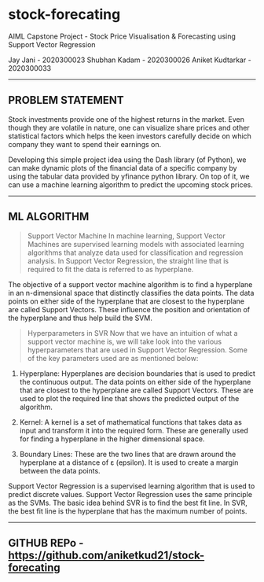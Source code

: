 # stock-forecating

AIML Capstone Project - Stock Price Visualisation & Forecasting using Support Vector Regression

Jay Jani - 2020300023
Shubhan Kadam - 2020300026
Aniket Kudtarkar - 2020300033

-------------------
PROBLEM STATEMENT
-------------------

Stock investments provide one of the highest returns in the market. Even though they are volatile in nature, one can visualize share prices and other statistical factors which helps the keen investors carefully decide on which company they want to spend their earnings on. 

Developing this simple project idea using the Dash library (of Python), we can make dynamic plots of the financial data of a specific company by using the tabular data provided by yfinance python library. On top of it, we can use a machine learning algorithm to predict the upcoming stock prices.

-------------------
ML ALGORITHM
-------------------

> Support Vector Machine
In machine learning, Support Vector Machines are supervised learning models with associated learning algorithms that analyze data used for classification and regression analysis. In Support Vector Regression, the straight line that is required to fit the data is referred to as hyperplane.

The objective of a support vector machine algorithm is to find a hyperplane in an n-dimensional space that distinctly classifies the data points. The data points on either side of the hyperplane that are closest to the hyperplane are called Support Vectors. These influence the position and orientation of the hyperplane and thus help build the SVM.

> Hyperparameters in SVR
Now that we have an intuition of what a support vector machine is, we will take look into the various hyperparameters that are used in Support Vector Regression. Some of the key parameters used are as mentioned below:

1. Hyperplane:
Hyperplanes are decision boundaries that is used to predict the continuous output. The data points on either side of the hyperplane that are closest to the hyperplane are called Support Vectors. These are used to plot the required line that shows the predicted output of the algorithm.

2. Kernel:
A kernel is a set of mathematical functions that takes data as input and transform it into the required form. These are generally used for finding a hyperplane in the higher dimensional space.

3. Boundary Lines:
These are the two lines that are drawn around the hyperplane at a distance of ε (epsilon). It is used to create a margin between the data points.

Support Vector Regression is a supervised learning algorithm that is used to predict discrete values. Support Vector Regression uses the same principle as the SVMs. The basic idea behind SVR is to find the best fit line. In SVR, the best fit line is the hyperplane that has the maximum number of points.

-------------------
GITHUB REPo - https://github.com/aniketkud21/stock-forecating
-------------------






